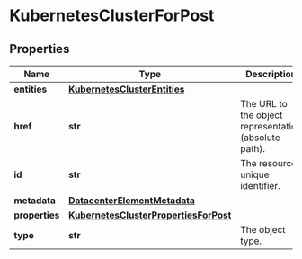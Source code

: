 # KubernetesClusterForPost

## Properties
| Name | Type | Description | Notes |
| ------------ | ------------- | ------------- | ------------- |
| **entities** | [**KubernetesClusterEntities**](KubernetesClusterEntities.md) |  | [optional]  |
| **href** | **str** | The URL to the object representation (absolute path). | [optional] [readonly]  |
| **id** | **str** | The resource unique identifier. | [optional] [readonly]  |
| **metadata** | [**DatacenterElementMetadata**](DatacenterElementMetadata.md) |  | [optional]  |
| **properties** | [**KubernetesClusterPropertiesForPost**](KubernetesClusterPropertiesForPost.md) |  |  |
| **type** | **str** | The object type. | [optional] [readonly]  |


